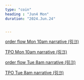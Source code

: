 ```yaml
---
type: "coin"
heading : "Jun4 Mon"
duration: "2024.Jun.24"


---
```

 



[order flow Mon 10am narrative (링크)](/todo/images/order-flow-2024-06-24-10AM.png)

[TPO Mon 10am narrative (링크)](/todo/images/TPO-2024-06-24-10AM.png)



[order flow Tue 8am narrative (링크)](/todo/images/order-flow-2024-06-25-8AM.png)

[TPO Tue 8am narrative (링크)](/todo/images/TPO-2024-06-25-8AM.png)
